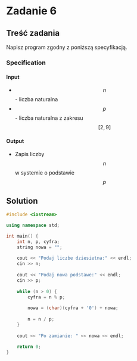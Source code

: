 # Zadanie 6

## Treść zadania

Napisz program zgodny z poniższą specyfikacją.

### Specification

#### Input

* $$n$$ - liczba naturalna
* $$p$$ - liczba naturalna z zakresu $$[2,9]$$

#### Output

* Zapis liczby $$n$$ w systemie o podstawie $$p$$ 

## Solution

```cpp
#include <iostream>

using namespace std;

int main() {
    int n, p, cyfra;
    string nowa = "";
    
    cout << "Podaj liczbe dziesietna:" << endl;
    cin >> n;
    
    cout << "Podaj nowa podstawe:" << endl;
    cin >> p;
    
    while (n > 0) {
        cyfra = n % p;
        
        nowa = (char)(cyfra + '0') + nowa;
        
        n = n / p;
    }
    
    cout << "Po zamianie: " << nowa << endl;
    
    return 0;
}
```
